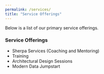 ```yaml
---
permalink: /services/
title: "Service Offerings"
---
```

Below is a list of our primary service offerings.

### Service Offerings
- Sherpa Services (Coaching and Mentoring)
- Training
- Architectural Design Sessions
- Modern Data Jumpstart